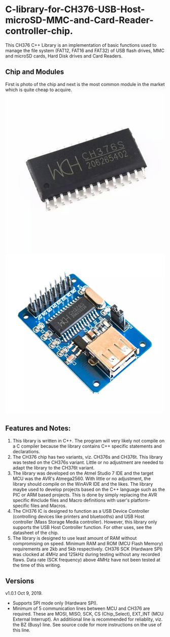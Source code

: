 # C-library-for-CH376-USB-Host-microSD-MMC-and-Card-Reader-controller-chip.
This CH376 C++ Library is an implementation of basic functions used to manage the file system (FAT12, FAT16 and FAT32) of USB flash drives, MMC and microSD cards, Hard Disk drives and Card Readers.
## Chip and Modules
First is photo of the chip and next is the most common module in the market which is quite cheap to acquire.
![Alt text](Ch376_and_Modules/CH376S_IC.jpg?raw=true "CH376")
![Alt text](Ch376_and_Modules/Module_1.jpg?raw=true "Common Module")

## Features and Notes:
1. This library is written in C++. The program will very likely not compile on a C compiler because the library contains C++ specific statements and declarations. 
2. The CH376 chip has two variants, viz. CH376s and CH376t. This library was tested on the CH376s variant. Little or no adjustment are needed to adapt the library to the CH376t variant.
3. The library was developed on the Atmel Studio 7 IDE and the target MCU was the AVR's Atmega2560. With little or no adjustment, the library should compile on the WinAVR IDE and the likes.
The library maybe used to develop projects based on the C++ language such as the PIC or ARM based projects. This is done by simply replacing the AVR specific #include files and Macro definitions with user's platform-specific files and Macros.
4. The CH376 IC is designed to function as a USB Device Controller (controlling devices like printers and bluetooths) and USB Host controller (Mass Storage Media controller). However, this library only supports the USB Host Controller function. For other uses, see the datasheet of the chip.
5. The library is designed to use least amount of RAM without compromising on speed. Minimum RAM and ROM (MCU Flash Memory) requirements are 2kb and 5kb respectively. CH376 SCK (Hardware SPI) was clocked at 4MHz and 125kHz during testing without any recorded flaws. Data rate (SCK frequency) above 4MHz have not been tested at the time of this writing.

## Versions
v1.0.1 Oct 9, 2019.
- Supports SPI mode only (Hardware SPI).
- Minimum of 5 communication lines between MCU and CH376 are required. These are MOSI, MISO, SCK, CS (Chip_Select), EXT_INT (MCU External Interrupt). An additiional line is recommended for reliablity, viz. the BZ (Busy) line. See source code for more instructions on the use of this line.
